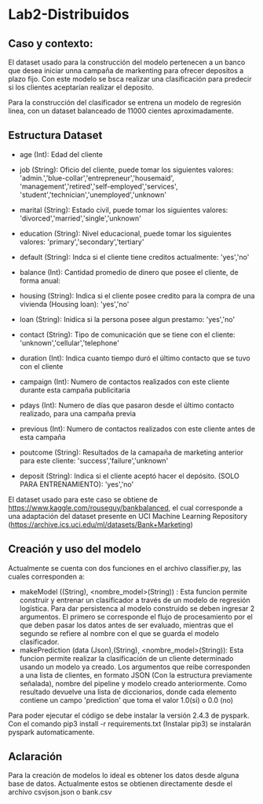 # Lab2-Distribuidos

## Caso y contexto:
El dataset usado para la construcción del modelo pertenecen a un banco que desea iniciar unna campaña de markenting
para ofrecer depositos a plazo fijo. Con este modelo se bsca realizar una clasificación para predecir si los clientes
aceptarían realizar el deposito.

Para la construcción del clasificador se entrena un modelo de regresión linea, con un dataset balanceado
de 11000 cientes aproximadamente.

## Estructura Dataset

 - age (Int): Edad del cliente
 - job (String): Oficio del cliente, puede tomar los siguientes valores: 
    'admin.','blue-collar','entrepreneur','housemaid',
    'management','retired','self-employed','services',
    'student','technician','unemployed','unknown'
    
 - marital (String): Estado civil, puede tomar los siguientes valores:
     'divorced','married','single','unknown'
 - education (String): Nivel educacional, puede tomar los siguientes valores:
      'primary','secondary','tertiary'
 - default (String): Indca si el cliente tiene creditos actualmente:
      'yes','no'
 - balance (Int): Cantidad promedio de dinero que posee el cliente, de forma anual:
 - housing (String): Indica si el cliente posee credito para la compra de una vivienda (Housing loan):
      'yes','no'
 - loan (String): Inidica si la persona posee algun prestamo:
      'yes','no'
 - contact (String): Tipo de comunicación que se tiene con el cliente:
      'unknown','cellular','telephone'
 - duration (Int): Indica cuanto tiempo duró el último contacto que se tuvo con el cliente
 - campaign (Int): Numero de contactos realizados con este cliente durante esta campaña publicitaria
 - pdays (Int): Numero de días que pasaron desde el último contacto realizado, para una campaña previa
 - previous (Int): Numero de contactos realizados con este cliente antes de esta campaña
 - poutcome (String): Resultados de la camapaña de marketing anterior para este cliente:
      'success','failure','unknown'
 - deposit (String): Indica si el cliente aceptó hacer el depósito. (SOLO PARA ENTRENAMIENTO):
      'yes','no'
   
El dataset usado para este caso se obtiene de https://www.kaggle.com/rouseguy/bankbalanced, el cual corresponde
a una adaptación del dataset presente en UCI Machine Learning Repository (https://archive.ics.uci.edu/ml/datasets/Bank+Marketing)

## Creación y uso del modelo

Actualmente se cuenta con dos funciones en el archivo classifier.py, las cuales corresponden a:
  - makeModel (<nombre pipeline_model>(String), <nombre_model>(String)) : Esta funcion permite construir y entrenar un 
  clasificador a través de un modelo de regresión logística. Para dar persistenca al modelo construido se deben ingresar
  2 argumentos. El primero se corresponde el flujo de procesamiento por el que deben pasar los datos antes de ser evaluado,
  mientras que el segundo se refiere al nombre con el que se guarda el modelo clasificador.
  - makePrediction (data (Json),<nombre pipeline_model>(String), <nombre_model>(String)): Esta funcion permite realizar
  la clasificación de un cliente determinado usando un modelo ya creado. Los argumentos que reibe corresponden a una lista
  de clientes, en formato JSON (Con la estructura previamente señalada), nombre del pipeline y modelo creado anteriormente.
  Como resultado devuelve una lista de diccionarios, donde cada elemento contiene un campo 'prediction' que toma
  el valor 1.0(si) o 0.0 (no)
  
  

Para poder ejecutar el código se debe instalar la versión 2.4.3 de pyspark. Con el comando
pip3 install -r requirements.txt (Instalar pip3) se instalarán pyspark automaticamente.

## Aclaración
Para la creación de modelos lo ideal es obtener los datos desde alguna base de datos. Actualmente estos se obtienen
directamente desde el archivo csvjson.json o bank.csv


